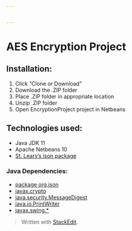 ```yaml
---


---
```


<h1 id="aes-encryption-project">AES Encryption Project</h1>
<h2 id="installation">Installation:</h2>
<ol>
<li>Click “Clone or Download”</li>
<li>Download the .ZIP folder</li>
<li>Place .ZIP folder in appropriate location</li>
<li>Unzip .ZIP folder</li>
<li>Open EncryptionProject project in Netbeans</li>
</ol>
<h2 id="technologies-used">Technologies used:</h2>
<ul>
<li>Java JDK 11</li>
<li>Apache Netbeans 10</li>
<li><a href="https://github.com/stleary/JSON-java">St. Leary’s json package</a></li>
</ul>
<h3 id="java-dependencies">Java Dependencies:</h3>
<ul>
<li><a href="https://github.com/stleary/JSON-java">package org.json</a></li>
<li><a href="https://docs.oracle.com/javase/7/docs/api/javax/crypto/package-summary.html">javax.crypto</a></li>
<li><a href="https://docs.oracle.com/javase/8/docs/api/java/security/MessageDigest.html">java.security.MessageDigest</a></li>
<li><a href="https://docs.oracle.com/javase/7/docs/api/java/io/PrintWriter.html">java.io.PrintWriter</a></li>
<li><a href="https://docs.oracle.com/javase/8/docs/api/index.html?javax/swing/package-summary.html">javax.swing.*</a></li>
</ul>
<blockquote>
<p>Written with <a href="https://stackedit.io/">StackEdit</a>.</p>
</blockquote>

